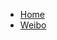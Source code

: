 - [Home](/)
- [Weibo](https://weibo.com/icedes)

<!-- - [GitHub](https://github.com/IceHe) -->
<!-- - [GitLab](https://gitlab.com/IceHe) -->
<!-- - [Blog](https://icehe.me) -->
<!-- - [Repo](https://github.com/IceHe/IceHe) -->

<!-- Ref : https://docsify.js.org/#/custom-navbar?id=markdown -->
